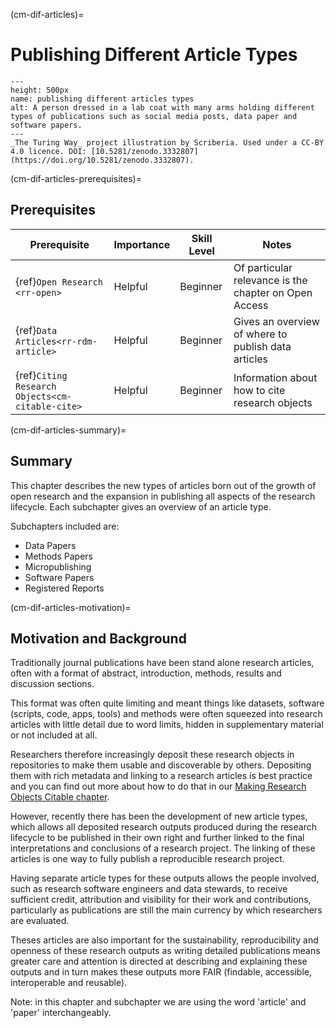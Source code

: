 (cm-dif-articles)=
# Publishing Different Article Types


```{figure} ../figures/publishing-diff-articles.*
---
height: 500px
name: publishing different articles types
alt: A person dressed in a lab coat with many arms holding different types of publications such as social media posts, data paper and software papers.
---
_The Turing Way_ project illustration by Scriberia. Used under a CC-BY 4.0 licence. DOI: [10.5281/zenodo.3332807](https://doi.org/10.5281/zenodo.3332807).
```


(cm-dif-articles-prerequisites)=
## Prerequisites

| Prerequisite                                          | Importance | Skill Level | Notes                                                 |
| ----------------------------------------------------- | ---------- | ----------- | ----------------------------------------------------- |
| {ref}`Open Research <rr-open>`                  | Helpful    | Beginner    | Of particular relevance is the chapter on Open Access |
| {ref}`Data Articles<rr-rdm-article>`            | Helpful    | Beginner    | Gives an overview of where to publish data articles   |
| {ref}`Citing Research Objects<cm-citable-cite>` | Helpful    | Beginner    | Information about how to cite research objects        |


(cm-dif-articles-summary)=
## Summary
This chapter describes the new types of articles born out of the growth of open research and the expansion in publishing all aspects of the research lifecycle. Each subchapter gives an overview of an article type.

Subchapters included are:

* Data Papers
* Methods Papers
* Micropublishing
* Software Papers
* Registered Reports


(cm-dif-articles-motivation)=
## Motivation and Background
Traditionally journal publications have been stand alone research articles, often with a format of abstract, introduction, methods, results and discussion sections.

This format was often quite limiting and meant things like datasets, software (scripts, code, apps, tools) and methods were often squeezed into research articles with little detail due to word limits, hidden in supplementary material or not included at all.

Researchers therefore increasingly deposit these research objects in repositories to make them usable and discoverable by others. Depositing them with rich metadata and linking to a research articles is best practice and you can find out more about how to do that in our [Making Research Objects Citable chapter](https://the-turing-way.netlify.app/communication/citable.html).

However, recently there has been the development of new article types, which allows all deposited research outputs produced during the research lifecycle to be published in their own right and further linked to the final interpretations and conclusions of a research project. The linking of these articles is one way to fully publish a reproducible research project.

Having separate article types for these outputs allows the people involved, such as research software engineers and data stewards, to receive sufficient credit, attribution and visibility for their work and contributions, particularly as publications are still the main currency by which researchers are evaluated.

Theses articles are also important for the sustainability, reproducibility and openness of these research outputs as writing detailed publications means greater care and attention is directed at describing and explaining these outputs and in turn makes these outputs more FAIR (findable, accessible, interoperable and reusable).

Note: in this chapter and subchapter we are using the word 'article' and 'paper' interchangeably. 
